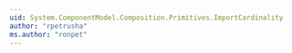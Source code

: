 ```yaml
---
uid: System.ComponentModel.Composition.Primitives.ImportCardinality
author: "rpetrusha"
ms.author: "ronpet"
---
```


